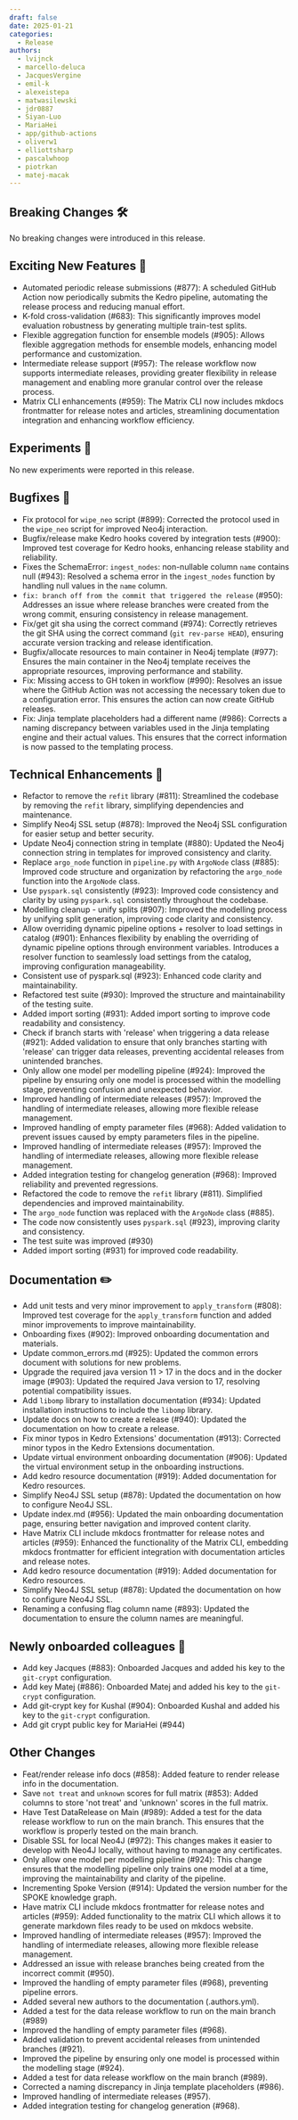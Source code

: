 ```yaml
---
draft: false
date: 2025-01-21
categories:
  - Release
authors:
  - lvijnck
  - marcello-deluca
  - JacquesVergine
  - emil-k
  - alexeistepa
  - matwasilewski
  - jdr0887
  - Siyan-Luo
  - MariaHei
  - app/github-actions
  - oliverw1
  - elliottsharp
  - pascalwhoop
  - piotrkan
  - matej-macak
---
```

## Breaking Changes 🛠

No breaking changes were introduced in this release.

## Exciting New Features 🎉

- Automated periodic release submissions (#877): A scheduled GitHub Action now periodically submits the Kedro pipeline, automating the release process and reducing manual effort.
- K-fold cross-validation (#683): This significantly improves model evaluation robustness by generating multiple train-test splits.
- Flexible aggregation function for ensemble models (#905): Allows flexible aggregation methods for ensemble models, enhancing model performance and customization.
- Intermediate release support (#957): The release workflow now supports intermediate releases, providing greater flexibility in release management and enabling more granular control over the release process.
- Matrix CLI enhancements (#959): The Matrix CLI now includes mkdocs frontmatter for release notes and articles, streamlining documentation integration and enhancing workflow efficiency.


## Experiments 🧪

No new experiments were reported in this release.

## Bugfixes 🐛

- Fix protocol for `wipe_neo` script (#899): Corrected the protocol used in the `wipe_neo` script for improved Neo4j interaction.
- Bugfix/release make Kedro hooks covered by integration tests (#900): Improved test coverage for Kedro hooks, enhancing release stability and reliability.
- Fixes the SchemaError: `ingest_nodes`: non-nullable column `name` contains null (#943): Resolved a schema error in the `ingest_nodes` function by handling null values in the `name` column.
- `fix: branch off from the commit that triggered the release` (#950): Addresses an issue where release branches were created from the wrong commit, ensuring consistency in release management.
- Fix/get git sha using the correct command (#974): Correctly retrieves the git SHA using the correct command (`git rev-parse HEAD`), ensuring accurate version tracking and release identification.
- Bugfix/allocate resources to main container in Neo4j template (#977): Ensures the main container in the Neo4j template receives the appropriate resources, improving performance and stability.
- Fix: Missing access to GH token in workflow (#990): Resolves an issue where the GitHub Action was not accessing the necessary token due to a configuration error. This ensures the action can now create GitHub releases.
- Fix: Jinja template placeholders had a different name (#986): Corrects a naming discrepancy between variables used in the Jinja templating engine and their actual values. This ensures that the correct information is now passed to the templating process.

## Technical Enhancements 🧰

- Refactor to remove the `refit` library (#811): Streamlined the codebase by removing the `refit` library, simplifying dependencies and maintenance.
- Simplify Neo4j SSL setup (#878): Improved the Neo4j SSL configuration for easier setup and better security.
- Update Neo4j connection string in template (#880): Updated the Neo4j connection string in templates for improved consistency and clarity.
- Replace `argo_node` function in `pipeline.py` with `ArgoNode` class (#885): Improved code structure and organization by refactoring the `argo_node` function into the `ArgoNode` class.
- Use `pyspark.sql` consistently (#923): Improved code consistency and clarity by using `pyspark.sql` consistently throughout the codebase.
- Modelling cleanup - unify splits (#907): Improved the modelling process by unifying split generation, improving code clarity and consistency.
- Allow overriding dynamic pipeline options + resolver to load settings in catalog (#901): Enhances flexibility by enabling the overriding of dynamic pipeline options through environment variables. Introduces a resolver function to seamlessly load settings from the catalog, improving configuration manageability.
- Consistent use of pyspark.sql (#923): Enhanced code clarity and maintainability.
- Refactored test suite (#930): Improved the structure and maintainability of the testing suite.
- Added import sorting (#931): Added import sorting to improve code readability and consistency.
- Check if branch starts with 'release' when triggering a data release (#921): Added validation to ensure that only branches starting with 'release' can trigger data releases, preventing accidental releases from unintended branches. 
- Only allow one model per modelling pipeline (#924): Improved the pipeline by ensuring only one model is processed within the modelling stage, preventing confusion and unexpected behavior.
- Improved handling of intermediate releases (#957): Improved the handling of intermediate releases, allowing more flexible release management.
- Improved handling of empty parameter files (#968): Added validation to prevent issues caused by empty parameters files in the pipeline. 
- Improved handling of intermediate releases (#957): Improved the handling of intermediate releases, allowing more flexible release management.
- Added integration testing for changelog generation (#968): Improved reliability and prevented regressions.
- Refactored the code to remove the `refit` library (#811).  Simplified dependencies and improved maintainability.
- The `argo_node` function was replaced with the `ArgoNode` class (#885).
- The code now consistently uses `pyspark.sql` (#923), improving clarity and consistency.
- The test suite was improved (#930)
- Added import sorting (#931) for improved code readability.


## Documentation ✏️

- Add unit tests and very minor improvement to `apply_transform` (#808): Improved test coverage for the `apply_transform` function and added minor improvements to improve maintainability.
- Onboarding fixes (#902): Improved onboarding documentation and materials.
- Update common_errors.md (#925): Updated the common errors document with solutions for new problems.
- Upgrade the required java version 11 > 17 in the docs and in the docker image (#903): Updated the required Java version to 17, resolving potential compatibility issues.
- Add `libomp` library to installation documentation (#934): Updated installation instructions to include the `libomp` library.
- Update docs on how to create a release (#940): Updated the documentation on how to create a release.
- Fix minor typos in Kedro Extensions' documentation (#913): Corrected minor typos in the Kedro Extensions documentation.
- Update virtual environment onboarding documentation (#906): Updated the virtual environment setup in the onboarding instructions.
- Add kedro resource documentation (#919): Added documentation for Kedro resources.
- Simplify Neo4J SSL setup (#878): Updated the documentation on how to configure Neo4J SSL.
- Update index.md (#956): Updated the main onboarding documentation page, ensuring better navigation and improved content clarity.
- Have Matrix CLI include mkdocs frontmatter for release notes and articles (#959): Enhanced the functionality of the Matrix CLI, embedding mkdocs frontmatter for efficient integration with documentation articles and release notes.
- Add kedro resource documentation (#919): Added documentation for Kedro resources.
- Simplify Neo4J SSL setup (#878): Updated the documentation on how to configure Neo4J SSL.
- Renaming a confusing flag column name (#893): Updated the documentation to ensure the column names are meaningful.


## Newly onboarded colleagues 🚤

- Add key Jacques (#883): Onboarded Jacques and added his key to the `git-crypt` configuration.
- Add key Matej (#886): Onboarded Matej and added his key to the `git-crypt` configuration.
- Add git-crypt key for Kushal (#904): Onboarded Kushal and added his key to the `git-crypt` configuration.
- Add git crypt public key for MariaHei (#944)


## Other Changes

- Feat/render release info docs (#858): Added feature to render release info in the documentation.
- Save `not treat` and `unknown` scores for full matrix (#853): Added columns to store 'not treat' and 'unknown' scores in the full matrix.
- Have Test DataRelease on Main (#989): Added a test for the data release workflow to run on the main branch. This ensures that the workflow is properly tested on the main branch.
- Disable SSL for local Neo4J (#972): This changes makes it easier to develop with Neo4J locally, without having to manage any certificates.
- Only allow one model per modelling pipeline (#924): This change ensures that the modelling pipeline only trains one model at a time, improving the maintainability and clarity of the pipeline.
- Incrementing Spoke Version (#914): Updated the version number for the SPOKE knowledge graph.
- Have matrix CLI include mkdocs frontmatter for release notes and articles (#959): Added functionality to the matrix CLI which allows it to generate markdown files ready to be used on mkdocs website.
- Improved handling of intermediate releases (#957): Improved the handling of intermediate releases, allowing more flexible release management.
- Addressed an issue with release branches being created from the incorrect commit (#950).
- Improved the handling of empty parameter files (#968), preventing pipeline errors.
- Added several new authors to the documentation (.authors.yml).
- Added a test for the data release workflow to run on the main branch (#989)
- Improved the handling of empty parameter files (#968).
- Added validation to prevent accidental releases from unintended branches (#921).
- Improved the pipeline by ensuring only one model is processed within the modelling stage (#924).
- Added a test for data release workflow on the main branch (#989).
- Corrected a naming discrepancy in Jinja template placeholders (#986).
- Improved handling of intermediate releases (#957).
- Added integration testing for changelog generation (#968).
